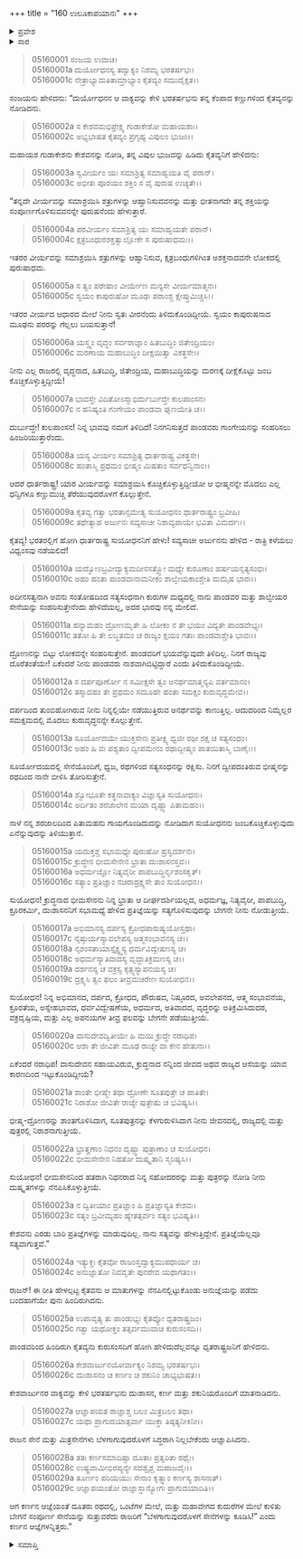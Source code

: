 +++
title = "160 ಉಲೂಕಾಪಯಾನಃ"
+++

<details><summary>ಪ್ರವೇಶ</summary>


।।   ಓಂ ಓಂ ನಮೋ ನಾರಾಯಣಾಯ।।   ಶ್ರೀ ವೇದವ್ಯಾಸಾಯ ನಮಃ ।।

ಶ್ರೀ ಕೃಷ್ಣದ್ವೈಪಾಯನ ವೇದವ್ಯಾಸ ವಿರಚಿತ  

**ಶ್ರೀ ಮಹಾಭಾರತ**

**ಉದ್ಯೋಗ ಪರ್ವ**

**ಉಲೂಕದೂತಾಗಮನ ಪರ್ವ**

**ಅಧ್ಯಾಯ 160**

</details>

<details><summary>ಸಾರ</summary>

ಅರ್ಜುನನು ಉಲೂಕನ ಮೂಲಕ ದುರ್ಯೋಧನನಿಗೆ ಪ್ರತಿಜ್ಞೆಗಳ ರೂಪದಲ್ಲಿ ಸಂದೇಶವನ್ನು ಕಳುಹಿಸಿದುದು (1-23). ಉಲೂಕನು ಹಿಂದಿರುಗಿ ದುರ್ಯೋಧನನಿಗೆ ಪಾಂಡವರ ಸಂದೇಶವನ್ನು ಹೇಳಿದುದು (24-29).


</details>


> 05160001 ಸಂಜಯ ಉವಾಚ।  
05160001a ದುರ್ಯೋಧನಸ್ಯ ತದ್ವಾಕ್ಯಂ ನಿಶಮ್ಯ ಭರತರ್ಷಭಃ।   
05160001c ನೇತ್ರಾಭ್ಯಾಮತಿತಾಮ್ರಾಭ್ಯಾಂ ಕೈತವ್ಯಂ ಸಮುದೈಕ್ಷತ।।

ಸಂಜಯನು ಹೇಳಿದನು: “ದುರ್ಯೋಧನನ ಆ ವಾಕ್ಯವನ್ನು ಕೇಳಿ ಭರತರ್ಷಭನು ತನ್ನ ಕೆಂಪಾದ ಕಣ್ಣುಗಳಿಂದ ಕೈತವ್ಯನನ್ನು ನೋಡಿದನು.

> 05160002a ಸ ಕೇಶವಮಭಿಪ್ರೇಕ್ಷ್ಯ ಗುಡಾಕೇಶೋ ಮಹಾಯಶಾಃ।  
05160002c ಅಭ್ಯಭಾಷತ ಕೈತವ್ಯಂ ಪ್ರಗೃಹ್ಯ ವಿಪುಲಂ ಭುಜಂ।।

ಮಹಾಯಶ ಗುಡಾಕೇಶನು ಕೇಶವನನ್ನು ನೋಡಿ, ತನ್ನ ವಿಪುಲ ಭುಜವನ್ನು ಹಿಡಿದು ಕೈತವ್ಯನಿಗೆ ಹೇಳಿದನು:

> 05160003a ಸ್ವವೀರ್ಯಂ ಯಃ ಸಮಾಶ್ರಿತ್ಯ ಸಮಾಹ್ವಯತಿ ವೈ ಪರಾನ್।  
05160003c ಅಭೀತಃ ಪೂರಯಂ ಶಕ್ತಿಂ ಸ ವೈ ಪುರುಷ ಉಚ್ಯತೇ।।

“ತನ್ನದೇ ವೀರ್ಯವನ್ನು ಸಮಾಶ್ರಯಿಸಿ ಶತ್ರುಗಳನ್ನು ಆಹ್ವಾನಿಸುವವನನ್ನು ಮತ್ತು ಭೀತನಾಗದೇ ತನ್ನ ಶಕ್ತಿಯನ್ನು ಸಂಪೂರ್ಣಗೊಳಿಸುವವನನ್ನೇ ಪುರುಷನೆಂದು ಹೇಳುತ್ತಾರೆ.

> 05160004a ಪರವೀರ್ಯಂ ಸಮಾಶ್ರಿತ್ಯ ಯಃ ಸಮಾಹ್ವಯತೇ ಪರಾನ್।  
05160004c ಕ್ಷತ್ರಬಂಧುರಶಕ್ತತ್ವಾಲ್ಲೋಕೇ ಸ ಪುರುಷಾಧಮಃ।।

ಇತರರ ವೀರ್ಯವನ್ನು ಸಮಾಶ್ರಯಿಸಿ ಶತ್ರುಗಳನ್ನು ಆಹ್ವಾನಿಸುವ, ಕ್ಷತ್ರಬಂಧುಗಳಿಗಿಂತ ಅಶಕ್ತನಾದವನೇ ಲೋಕದಲ್ಲಿ ಪುರುಷಾಧಮ.

> 05160005a ಸ ತ್ವಂ ಪರೇಷಾಂ ವೀರ್ಯೇಣ ಮನ್ಯಸೇ ವೀರ್ಯಮಾತ್ಮನಃ।  
05160005c ಸ್ವಯಂ ಕಾಪುರುಷೋ ಮೂಢಃ ಪರಾಂಶ್ಚ ಕ್ಷೇಪ್ತುಮಿಚ್ಚಸಿ।।

ಇತರರ ವೀರ್ಯದ ಆಧಾರದ ಮೇಲೆ ನೀನು ಸ್ವತಃ ವೀರನೆಂದು ತಿಳಿದುಕೊಂಡಿದ್ದೀಯೆ. ಸ್ವಯಂ ಕಾಪುರುಷನಾದ ಮೂಢನು ಪರರನ್ನು ಗೆಲ್ಲಲು ಬಯಸುತ್ತಾನೆ!

> 05160006a ಯಸ್ತ್ವಂ ವೃದ್ಧಂ ಸರ್ವರಾಜ್ಞಾಂ ಹಿತಬುದ್ಧಿಂ ಜಿತೇಂದ್ರಿಯಂ।   
05160006c ಮರಣಾಯ ಮಹಾಬುದ್ಧಿಂ ದೀಕ್ಷಯಿತ್ವಾ ವಿಕತ್ಥಸೇ।।

ನೀನು ಎಲ್ಲ ರಾಜರಲ್ಲಿ ವೃದ್ಧನಾದ, ಹಿತಬುದ್ಧಿ, ಜಿತೇಂದ್ರಿಯ, ಮಹಾಬುದ್ಧಿಯನ್ನು ಮರಣಕ್ಕೆ ದೀಕ್ಷೆಕೊಟ್ಟು ಜಂಬ ಕೊಚ್ಚಿಕೊಳ್ಳುತ್ತಿದ್ದೀಯೆ!

> 05160007a ಭಾವಸ್ತೇ ವಿದಿತೋಽಸ್ಮಾಭಿರ್ದುರ್ಬುದ್ಧೇ ಕುಲಪಾಂಸನ।  
05160007c ನ ಹನಿಷ್ಯಂತಿ ಗಂಗೇಯಂ ಪಾಂಡವಾ ಘೃಣಯೇತಿ ಚ।।

ದುರ್ಬುದ್ಧೇ! ಕುಲಪಾಂಸನ! ನಿನ್ನ ಭಾವವು ನಮಗೆ ತಿಳಿದಿದೆ! ನಿನಗನಿಸುತ್ತದೆ ಪಾಂಡವರು ಗಾಂಗೇಯನನ್ನು ಸಂಹರಿಸಲು ಹಿಂಜರಿಯುತ್ತಾರೆಂದು.

> 05160008a ಯಸ್ಯ ವೀರ್ಯಂ ಸಮಾಶ್ರಿತ್ಯ ಧಾರ್ತರಾಷ್ಟ್ರ ವಿಕತ್ಥಸೇ।  
05160008c ಹಂತಾಸ್ಮಿ ಪ್ರಥಮಂ ಭೀಷ್ಮಂ ಮಿಷತಾಂ ಸರ್ವಧನ್ವಿನಾಂ।।

ಆದರೆ ಧಾರ್ತರಾಷ್ಟ್ರ! ಯಾರ ವೀರ್ಯವನ್ನು ಸಮಾಶ್ರಯಿಸಿ ಕೊಚ್ಚಿಕೊಳ್ಳುತ್ತಿದ್ದೀಯೋ ಆ ಭೀಷ್ಮನನ್ನೇ ಮೊದಲು ಎಲ್ಲ ಧನ್ವಿಗಳೂ ಕಣ್ಣುಮುಚ್ಚಿ ತೆರೆಯುವುದರೊಳಗೆ ಕೊಲ್ಲುತ್ತೇನೆ.

> 05160009a ಕೈತವ್ಯ ಗತ್ವಾ ಭರತಾನ್ಸಮೇತ್ಯ
	ಸುಯೋಧನಂ ಧಾರ್ತರಾಷ್ಟ್ರಂ ಬ್ರವೀಹಿ।  
> 05160009c ತಥೇತ್ಯಾಹ ಅರ್ಜುನಃ ಸವ್ಯಸಾಚೀ
	ನಿಶಾವ್ಯಪಾಯೇ ಭವಿತಾ ವಿಮರ್ದಃ।।  

ಕೈತವ್ಯ! ಭರತರಲ್ಲಿಗೆ ಹೋಗಿ ಧಾರ್ತರಾಷ್ಟ್ರ ಸುಯೋಧನನಿಗೆ ಹೇಳು! ಸವ್ಯಸಾಚೀ ಅರ್ಜುನನು ಹೇಳಿದ - ರಾತ್ರಿ ಕಳೆಯಲು ವಿಧ್ವಂಸವು ನಡೆಯಲಿದೆ!

> 05160010a ಯದ್ವೋಽಬ್ರವೀದ್ವಾಕ್ಯಮದೀನಸತ್ತ್ವೋ
	ಮಧ್ಯೇ ಕುರೂಣಾಂ ಹರ್ಷಯನ್ಸತ್ಯಸಂಧಃ।  
> 05160010c ಅಹಂ ಹಂತಾ ಪಾಂಡವಾನಾಮನೀಕಂ
	ಶಾಲ್ವೇಯಕಾಂಶ್ಚೇತಿ ಮಮೈಷ ಭಾರಃ।।  

ಅದೀನಸತ್ವನಾಗಿ ಅವನು ಸಂತೋಷದಿಂದ ಸತ್ಯಸಂಧನಾಗಿ ಕುರುಗಳ ಮಧ್ಯದಲ್ಲಿ ನಾನು ಪಾಂಡವರ ಮತ್ತು ಶಾಲ್ವೇಯರ ಸೇನೆಯನ್ನು ಸಂಹರಿಸುತ್ತೇನೆಂದು ಹೇಳಿದೆಯಲ್ಲ, ಅದರ ಭಾರವು ನನ್ನ ಮೇಲಿದೆ.

> 05160011a ಹನ್ಯಾಮಹಂ ದ್ರೋಣಮೃತೇ ಹಿ ಲೋಕಂ
	ನ ತೇ ಭಯಂ ವಿದ್ಯತೇ ಪಾಂಡವೇಭ್ಯಃ।  
> 05160011c ತತೋ ಹಿ ತೇ ಲಬ್ಧತಮಂ ಚ ರಾಜ್ಯಂ
	ಕ್ಷಯಂ ಗತಾಃ ಪಾಂಡವಾಶ್ಚೇತಿ ಭಾವಃ।।  

ದ್ರೋಣನನ್ನು ಬಿಟ್ಟು ಲೋಕವನ್ನೇ ಸಂಹರಿಸುತ್ತೇನೆ. ಪಾಂಡವರಿಗೆ ಭಯವೆನ್ನುವುದೇ ತಿಳಿದಿಲ್ಲ. ನಿನಗೆ ರಾಜ್ಯವು ದೊರೆತಂತೆಯೇ! ಏಕೆಂದರೆ ನೀನು ಪಾಂಡವರು ನಾಶವಾಗಿಬಿಟ್ಟಿದ್ದಾರೆ ಎಂದು ತಿಳಿದುಕೊಂಡಿದ್ದೀಯೆ.

> 05160012a ಸ ದರ್ಪಪೂರ್ಣೋ ನ ಸಮೀಕ್ಷಸೇ ತ್ವಂ
	ಅನರ್ಥಮಾತ್ಮನ್ಯಪಿ ವರ್ತಮಾನಂ।  
> 05160012c ತಸ್ಮಾದಹಂ ತೇ ಪ್ರಥಮಂ ಸಮೂಹೇ
	ಹಂತಾ ಸಮಕ್ಷಂ ಕುರುವೃದ್ಧಮೇವ।।  

ದರ್ಪದಿಂದ ತುಂಬಿಹೋಗಿರುವ ನೀನು ನಿನ್ನಲ್ಲಿಯೇ ನಡೆಯುತ್ತಿರುವ ಅನರ್ಥವನ್ನು ಕಾಣುತ್ತಿಲ್ಲ. ಆದುದರಿಂದ ನಿಮ್ಮೆಲ್ಲರ ಸಮಕ್ಷಮದಲ್ಲಿ ಮೊದಲು ಕುರುವೃದ್ಧನನ್ನೇ ಕೊಲ್ಲುತ್ತೇನೆ.

> 05160013a ಸೂರ್ಯೋದಯೇ ಯುಕ್ತಸೇನಃ ಪ್ರತೀಕ್ಷ್ಯ
	ಧ್ವಜೀ ರಥೀ ರಕ್ಷ ಚ ಸತ್ಯಸಂಧಂ।  
> 05160013c ಅಹಂ ಹಿ ವಃ ಪಶ್ಯತಾಂ ದ್ವೀಪಮೇನಂ
	ರಥಾದ್ಭೀಷ್ಮಂ ಪಾತಯಿತಾಸ್ಮಿ ಬಾಣೈಃ।।  

ಸೂರ್ಯೋದಯದಲ್ಲಿ ಸೇನೆಯೊಂದಿಗೆ, ಧ್ವಜ, ರಥಗಳಿಂದ ಸತ್ಯಸಂಧನನ್ನು ರಕ್ಷಿಸು. ನಿನಗೆ ದ್ವೀಪದಂತಿರುವ ಭೀಷ್ಮನನ್ನು ರಥದಿಂದ ನಾನೇ ಬೀಳಿಸಿ ತೋರಿಸುತ್ತೇನೆ.

> 05160014a ಶ್ವೋಭೂತೇ ಕತ್ಥನಾವಾಕ್ಯಂ ವಿಜ್ಞಾಸ್ಯತಿ ಸುಯೋಧನಃ।   
05160014c ಅರ್ದಿತಂ ಶರಜಾಲೇನ ಮಯಾ ದೃಷ್ಟ್ವಾ ಪಿತಾಮಹಂ।।

ನಾಳೆ ನನ್ನ ಶರಜಾಲದಿಂದ ಪಿತಾಮಹನು ಗಾಯಗೊಂಡಿದುದನ್ನು ನೋಡಿದಾಗ ಸುಯೋಧನನು ಜಂಬಕೊಚ್ಚಿಕೊಳ್ಳುವುದು ಏನೆನ್ನುವುದನ್ನು ತಿಳಿಯುತ್ತಾನೆ.

> 05160015a ಯದುಕ್ತಶ್ಚ ಸಭಾಮಧ್ಯೇ ಪುರುಷೋ ಹ್ರಸ್ವದರ್ಶನಃ।  
05160015c ಕ್ರುದ್ಧೇನ ಭೀಮಸೇನೇನ ಭ್ರಾತಾ ದುಃಶಾಸನಸ್ತವ।।   
05160016a ಅಧರ್ಮಜ್ಞೋ ನಿತ್ಯವೈರೀ ಪಾಪಬುದ್ಧಿರ್ನೃಶಂಸಕೃತ್।  
05160016c ಸತ್ಯಾಂ ಪ್ರತಿಜ್ಞಾಂ ನಚಿರಾದ್ರಕ್ಷ್ಯಸೇ ತಾಂ ಸುಯೋಧನ।।

ಸುಯೋಧನ! ಕ್ರುದ್ಧನಾದ ಭೀಮಸೇನನು ನಿನ್ನ ಭ್ರಾತಾ ಆ ದೀರ್ಘದರ್ಶಿಯಲ್ಲದ, ಅಧರ್ಮಜ್ಞ, ನಿತ್ಯವೈರೀ, ಪಾಪಬುದ್ಧಿ, ಕ್ರೂರಕರ್ಮಿ, ದುಃಶಾಸನನಿಗೆ ಸಭಾಮಧ್ಯೆ ಹೇಳಿದ ಪ್ರತಿಜ್ಞೆಯನ್ನು ಸತ್ಯಗೊಳಿಸುವುದನ್ನು ಬೇಗನೇ ನೀನು ನೋಡುತ್ತೀಯೆ.

> 05160017a ಅಭಿಮಾನಸ್ಯ ದರ್ಪಸ್ಯ ಕ್ರೋಧಪಾರುಷ್ಯಯೋಸ್ತಥಾ।   
05160017c ನೈಷ್ಠುರ್ಯಸ್ಯಾವಲೇಪಸ್ಯ ಆತ್ಮಸಂಭಾವನಸ್ಯ ಚ।।  
05160018a ನೃಶಂಸತಾಯಾಸ್ತೈಕ್ಷ್ಣ್ಯಸ್ಯ ಧರ್ಮವಿದ್ವೇಷಣಸ್ಯ ಚ।  
05160018c ಅಧರ್ಮಸ್ಯಾತಿವಾದಸ್ಯ ವೃದ್ಧಾತಿಕ್ರಮಣಸ್ಯ ಚ।।  
05160019a ದರ್ಶನಸ್ಯ ಚ ವಕ್ರಸ್ಯ ಕೃತ್ಸ್ನಸ್ಯಾಪನಯಸ್ಯ ಚ।  
05160019c ದ್ರಕ್ಷ್ಯಸಿ ತ್ವಂ ಫಲಂ ತೀವ್ರಮಚಿರೇಣ ಸುಯೋಧನ।।

ಸುಯೋಧನ! ನಿನ್ನ ಅಭಿಮಾನದ, ದರ್ಪದ, ಕ್ರೋಧದ, ಪೌರುಷದ, ನಿಷ್ಠೂರದ, ಅವಲೇಪನದ, ಆತ್ಮ ಸಂಭಾವನೆಯ, ಕ್ರೂರತೆಯ, ಅಸ್ನೇಹಭಾವದ, ಧರ್ವವಿದ್ವೇಷಣೆಯ, ಅಧರ್ಮದ, ಅತಿವಾದದ, ವೃದ್ಧರನ್ನು ಅತಿಕ್ರಮಿಸಿದುದರ, ವಕ್ರದೃಷ್ಟಿಯ, ಮತ್ತು ಎಲ್ಲ ಅಪನಯಗಳ ತೀವ್ರ ಫಲವನ್ನು ಬೇಗನೇ ಪಡೆಯುತ್ತೀಯೆ.

> 05160020a ವಾಸುದೇವದ್ವಿತೀಯೇ ಹಿ ಮಯಿ ಕ್ರುದ್ಧೇ ನರಾಧಿಪ।  
05160020c ಆಶಾ ತೇ ಜೀವಿತೇ ಮೂಢ ರಾಜ್ಯೇ ವಾ ಕೇನ ಹೇತುನಾ।।

ಏಕೆಂದರೆ ನರಾಧಿಪ! ವಾಸುದೇವನ ಸಹಾಯವಿರುವ, ಕ್ರುದ್ಧನಾದ ನನ್ನಿಂದ ಜೀವದ ಅಥವ ರಾಜ್ಯದ ಆಸೆಯನ್ನು ಯಾವ ಕಾರಣದಿಂದ ಇಟ್ಟುಕೊಂಡಿದ್ದೀಯೆ?

> 05160021a ಶಾಂತೇ ಭೀಷ್ಮೇ ತಥಾ ದ್ರೋಣೇ ಸೂತಪುತ್ರೇ ಚ ಪಾತಿತೇ।  
05160021c ನಿರಾಶೋ ಜೀವಿತೇ ರಾಜ್ಯೇ ಪುತ್ರೇಷು ಚ ಭವಿಷ್ಯಸಿ।।

ಭೀಷ್ಮ-ದ್ರೋಣರನ್ನು ಶಾಂತಗೊಳಿಸಿದಾಗ, ಸೂತಪುತ್ರನನ್ನು ಕೆಳಗುರುಳಿಸಿದಾಗ ನೀನು ಜೀವನದಲ್ಲಿ, ರಾಜ್ಯದಲ್ಲಿ ಮತ್ತು ಪುತ್ರರಲ್ಲಿ ನಿರಾಶನಾಗುತ್ತೀಯೆ.

> 05160022a ಭ್ರಾತೄಣಾಂ ನಿಧನಂ ದೃಷ್ಟ್ವಾ ಪುತ್ರಾಣಾಂ ಚ ಸುಯೋಧನ।  
05160022c ಭೀಮಸೇನೇನ ನಿಹತೋ ದುಷ್ಕೃತಾನಿ ಸ್ಮರಿಷ್ಯಸಿ।।

ಸುಯೋಧನ! ಭೀಮಸೇನನಿಂದ ಹತರಾಗಿ ನಿಧನರಾದ ನಿನ್ನ ಸಹೋದರರನ್ನು ಮತ್ತು ಪುತ್ರರನ್ನು ನೋಡಿ ನೀನು ದುಷ್ಕೃತಗಳನ್ನು ನೆನಪಿಸಿಕೊಳ್ಳುತ್ತೀಯೆ.

> 05160023a ನ ದ್ವಿತೀಯಾಂ ಪ್ರತಿಜ್ಞಾಂ ಹಿ ಪ್ರತಿಜ್ಞಾಸ್ಯತಿ ಕೇಶವಃ।  
05160023c ಸತ್ಯಂ ಬ್ರವೀಮ್ಯಹಂ ಹ್ಯೇತತ್ಸರ್ವಂ ಸತ್ಯಂ ಭವಿಷ್ಯತಿ।।

ಕೇಶವನು ಎರಡು ಬಾರಿ ಪ್ರತಿಜ್ಞೆಗಳನ್ನು ಮಾಡುವುದಿಲ್ಲ. ನಾನು ಸತ್ಯವನ್ನು ಹೇಳುತ್ತಿದ್ದೇನೆ. ಪ್ರತಿಜ್ಞೆಯೆಲ್ಲವೂ ಸತ್ಯವಾಗುತ್ತವೆ.”

> 05160024a ಇತ್ಯುಕ್ತಃ ಕೈತವೋ ರಾಜಂಸ್ತದ್ವಾಕ್ಯಮುಪಧಾರ್ಯ ಚ।  
05160024c ಅನುಜ್ಞಾತೋ ನಿವವೃತೇ ಪುನರೇವ ಯಥಾಗತಂ।।

ರಾಜನ್! ಈ ರೀತಿ ಹೇಳಲ್ಪಟ್ಟ ಕೈತವನು ಆ ಮಾತುಗಳನ್ನು ನೆನಪಿನಲ್ಲಿಟ್ಟುಕೊಂಡು ಅನುಜ್ಞೆಯನ್ನು ಪಡೆದು ಬಂದಹಾಗೆಯೇ ಪುನಃ ಹಿಂದಿರುಗಿದನು.

> 05160025a ಉಪಾವೃತ್ಯ ತು ಪಾಂಡುಭ್ಯಃ ಕೈತವ್ಯೋ ಧೃತರಾಷ್ಟ್ರಜಂ।  
05160025c ಗತ್ವಾ ಯಥೋಕ್ತಂ ತತ್ಸರ್ವಮುವಾಚ ಕುರುಸಂಸದಿ।।

ಪಾಂಡವರಿಂದ ಹಿಂದಿರುಗಿ ಕೈತವ್ಯನು ಕುರುಸಂಸದಿಗೆ ಹೋಗಿ ಹೇಳಿದುದೆಲ್ಲವನ್ನೂ ಧೃತರಾಷ್ಟ್ರಜನಿಗೆ ಹೇಳಿದನು.

> 05160026a ಕೇಶವಾರ್ಜುನಯೋರ್ವಾಕ್ಯಂ ನಿಶಮ್ಯ ಭರತರ್ಷಭಃ।   
05160026c ದುಃಶಾಸನಂ ಚ ಕರ್ಣಂ ಚ ಶಕುನಿಂ ಚಾಭ್ಯಭಾಷತ।।

ಕೇಶವಾರ್ಜುನರ ವಾಕ್ಯವನ್ನು ಕೇಳಿ ಭರತರ್ಷಭನು ದುಃಶಾಸನ, ಕರ್ಣ ಮತ್ತು ಶಕುನಿಯರೊಂದಿಗೆ ಮಾತನಾಡಿದನು.

> 05160027a ಆಜ್ಞಾಪಯತ ರಾಜ್ಞಾಶ್ಚ ಬಲಂ ಮಿತ್ರಬಲಂ ತಥಾ।  
05160027c ಯಥಾ ಪ್ರಾಗುದಯಾತ್ಸರ್ವಾ ಯುಕ್ತಾ ತಿಷ್ಠತ್ಯನೀಕಿನೀ।।

ರಾಜನ ಸೇನೆ ಮತ್ತು ಮಿತ್ರಸೇನೆಗಳು ಬೆಳಗಾಗುವುದರೊಳಗೆ ಸಿದ್ಧರಾಗಿ ನಿಲ್ಲಬೇಕೆಂದು ಆಜ್ಞಾಪಿಸಿದನು.

> 05160028a ತತಃ ಕರ್ಣಸಮಾದಿಷ್ಟಾ ದೂತಾಃ ಪ್ರತ್ವರಿತಾ ರಥೈಃ।  
05160028c ಉಷ್ಟ್ರವಾಮೀಭಿರಪ್ಯನ್ಯೇ ಸದಶ್ವೈಶ್ಚ ಮಹಾಜವೈಃ।।  
05160029a ತೂರ್ಣಂ ಪರಿಯಯುಃ ಸೇನಾಂ ಕೃತ್ಸ್ನಾಂ ಕರ್ಣಸ್ಯ ಶಾಸನಾತ್।  
05160029c ಆಜ್ಞಾಪಯಂತೋ ರಾಜ್ಞಾಸ್ತಾನ್ಯೋಗಃ ಪ್ರಾಗುದಯಾದಿತಿ।।

ಆಗ ಕರ್ಣನ ಆಜ್ಞೆಯಂತೆ ದೂತರು ರಥದಲ್ಲಿ, ಒಂಟೆಗಳ ಮೇಲೆ, ಮತ್ತು ಮಹಾವೇಗದ ಕುದುರೆಗಳ ಮೇಲೆ ಕುಳಿತು ಬೇಗನೆ ಸಂಪೂರ್ಣ ಸೇನೆಯನ್ನು ಸುತ್ತುವರೆದು ರಾಜರಿಗೆ “ಬೆಳಗಾಗುವುದರೊಳಗೆ ಸೇನೆಗಳನ್ನು ಕೂಡಿಸಿ!” ಎಂದು ಕರ್ಣನ ಆಜ್ಞೆಗಳನ್ನಿತ್ತರು.”


<details><summary>ಸಮಾಪ್ತಿ</summary>


ಇತಿ ಶ್ರೀ ಮಹಾಭಾರತೇ ಉದ್ಯೋಗ ಪರ್ವಣಿ ಉಲೂಕದೂತಾಗಮನ ಪರ್ವಣಿ ಉಲೂಕಾಪಯಾನೇ ಷಷ್ಟ್ಯಧಿಕಶತತಮೋಽಧ್ಯಾಯಃ।  
ಇದು ಶ್ರೀ ಮಹಾಭಾರತದಲ್ಲಿ ಉದ್ಯೋಗ ಪರ್ವದಲ್ಲಿ ಉಲೂಕದೂತಾಗಮನ ಪರ್ವದಲ್ಲಿ ಉಲೂಕಾಪಯಾನದಲ್ಲಿ ನೂರಾಅರವತ್ತನೆಯ ಅಧ್ಯಾಯವು.
ಇತಿ ಶ್ರೀ ಮಹಾಭಾರತೇ ಉದ್ಯೋಗ ಪರ್ವಣಿ ಉಲೂಕದೂತಾಗಮನ ಪರ್ವಃ।  
ಇದು ಶ್ರೀ ಮಹಾಭಾರತದಲ್ಲಿ ಉದ್ಯೋಗ ಪರ್ವದಲ್ಲಿ ಉಲೂಕದೂತಾಗಮನ ಪರ್ವವು.
ಇದೂವರೆಗಿನ ಒಟ್ಟು ಮಹಾಪರ್ವಗಳು-4/18, ಉಪಪರ್ವಗಳು-58/100, ಅಧ್ಯಾಯಗಳು-823/1995, ಶ್ಲೋಕಗಳು-26788/73784.


</details>
